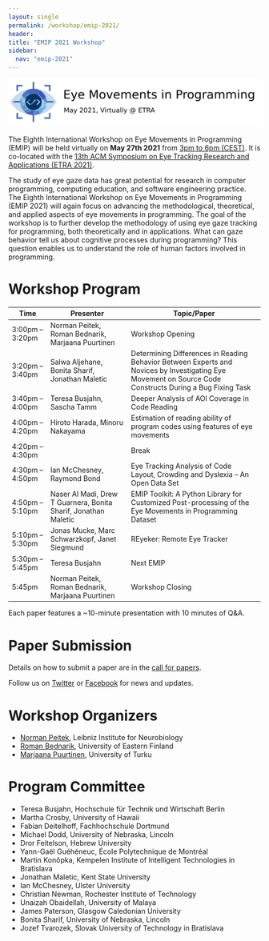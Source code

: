 ```yaml
---
layout: single
permalink: /workshop/emip-2021/
header:
title: "EMIP 2021 Workshop"
sidebar:
  nav: "emip-2021"
---
```

![](/images/EMIP2021_Banner.png)

The Eighth International Workshop on Eye Movements in Programming (EMIP) will be held virtually on **May 27th 2021** from [3pm to 6pm (CEST)](https://www.timeanddate.com/worldclock/fixedtime.html?msg=EMIP+2021&iso=20210527T15&p1=317&ah=3). It is co-located with the [13th ACM Symposium on Eye Tracking Research and Applications (ETRA 2021)](http://etra.acm.org/2021/).

The study of eye gaze data has great potential for research in computer programming, computing education, and software engineering practice. The Eighth International Workshop on Eye Movements in Programming (EMIP 2021) will again focus on advancing the methodological, theoretical, and applied aspects of eye movements in programming. The goal of the workshop is to further develop the methodology of using eye gaze tracking for programming, both theoretically and in applications. What can gaze behavior tell us about cognitive processes during programming? This question enables us to understand the role of human factors involved in programming.

# Workshop Program

| Time | Presenter | Topic/Paper |
|---|---|---|
| 3:00pm – 3:20pm | Norman Peitek, Roman Bednarik, Marjaana Puurtinen | Workshop Opening |
| 3:20pm – 3:40pm | Salwa Aljehane, Bonita Sharif, Jonathan Maletic | Determining Differences in Reading Behavior Between Experts and Novices by Investigating Eye Movement on Source Code Constructs During a Bug Fixing Task |
| 3:40pm – 4:00pm | Teresa Busjahn, Sascha Tamm | Deeper Analysis of AOI Coverage in Code Reading |
| 4:00pm – 4:20pm | Hiroto Harada, Minoru Nakayama | Estimation of reading ability of program codes using features of eye movements |
| 4:20pm – 4:30pm |  | Break |
| 4:30pm – 4:50pm | Ian McChesney, Raymond Bond | Eye Tracking Analysis of Code Layout, Crowding and Dyslexia – An Open Data Set |
| 4:50pm – 5:10pm | Naser Al Madi, Drew T Guarnera, Bonita Sharif, Jonathan Maletic | EMIP Toolkit: A Python Library for Customized Post-processing of the Eye Movements in Programming Dataset |
| 5:10pm – 5:30pm | Jonas Mucke, Marc Schwarzkopf, Janet Siegmund | REyeker: Remote Eye Tracker |
| 5:30pm – 5:45pm | Teresa Busjahn | Next EMIP |
| 5:45pm | Norman Peitek, Roman Bednarik, Marjaana Puurtinen | Workshop Closing |

Each paper features a ~10-minute presentation with 10 minutes of Q&A.

# Paper Submission
Details on how to submit a paper are in the [call for papers](/workshop/emip-2021-call-for-papers).

Follow us on [Twitter](https://twitter.com/emipws) or [Facebook](https://www.facebook.com/emipws/) for news and updates.

# Workshop Organizers
- [Norman Peitek](http://peitek.com/), Leibniz Institute for Neurobiology
- [Roman Bednarik](http://cs.joensuu.fi/~rbednari/), University of Eastern Finland
- [Marjaana Puurtinen](https://www.utu.fi/en/people/marjaana-puurtinen), University of Turku

# Program Committee
- Teresa Busjahn, Hochschule für Technik und Wirtschaft Berlin
- Martha Crosby, University of Hawaii
- Fabian Deitelhoff, Fachhochschule Dortmund
- Michael Dodd, University of Nebraska, Lincoln
- Dror Feitelson, Hebrew University
- Yann-Gaël Guéhéneuc, École Polytechnique de Montréal
- Martin Konôpka, Kempelen Institute of Intelligent Technologies in Bratislava
- Jonathan Maletic, Kent State University
- Ian McChesney, Ulster University
- Christian Newman, Rochester Institute of Technology
- Unaizah Obaidellah, University of Malaya
- James Paterson, Glasgow Caledonian University
- Bonita Sharif, University of Nebraska, Lincoln
- Jozef Tvarozek, Slovak University of Technology in Bratislava